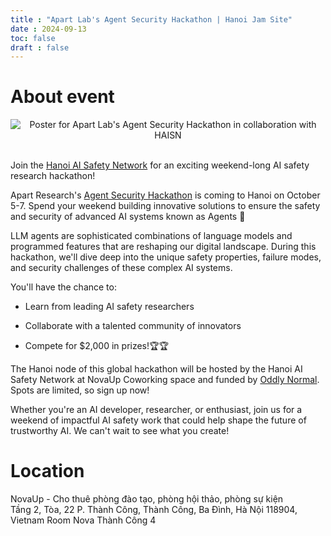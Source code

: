 ```yaml
---
title : "Apart Lab's Agent Security Hackathon | Hanoi Jam Site"
date : 2024-09-13
toc: false
draft : false 
---
```

# About event

<div style="text-align: center;"> 
    <img src="/oct-5-hackathon/poster.png" alt="Poster for Apart Lab's Agent Security Hackathon in collaboration with HAISN" style="display: block; margin: 0 auto; max-width: 100%; height: auto;">
</div>

<br>

Join the [Hanoi AI Safety Network](https://ai-alignment-and-rationality.github.io/) for an exciting 
weekend-long AI safety research hackathon!

Apart Research's [Agent Security Hackathon](https://www.apartresearch.com/event/agent-security-hackathon) 
is coming to Hanoi on October 5-7. Spend your weekend building innovative solutions to ensure the safety 
and security of advanced AI systems known as Agents 🤖

LLM agents are sophisticated combinations of language models and programmed features that are reshaping 
our digital landscape. During this hackathon, we'll dive deep into the unique safety properties, failure 
modes, and security challenges of these complex AI systems.

You'll have the chance to:

- Learn from leading AI safety researchers

- Collaborate with a talented community of innovators

- Compete for $2,000 in prizes!🏆🏆

The Hanoi node of this global hackathon will be hosted by the Hanoi AI Safety Network at 
NovaUp Coworking space and funded by [Oddly Normal](https://oddly-podcast.com/). 
Spots are limited, so sign up now!

Whether you're an AI developer, researcher, or enthusiast, join us for a weekend of impactful AI safety 
work that could help shape the future of trustworthy AI. We can't wait to see what you create!

# Location
NovaUp - Cho thuê phòng đào tạo, phòng hội thảo, phòng sự kiện\
Tầng 2, Tòa, 22 P. Thành Công, Thành Công, Ba Đình, Hà Nội 118904, Vietnam
Room Nova Thành Công 4
